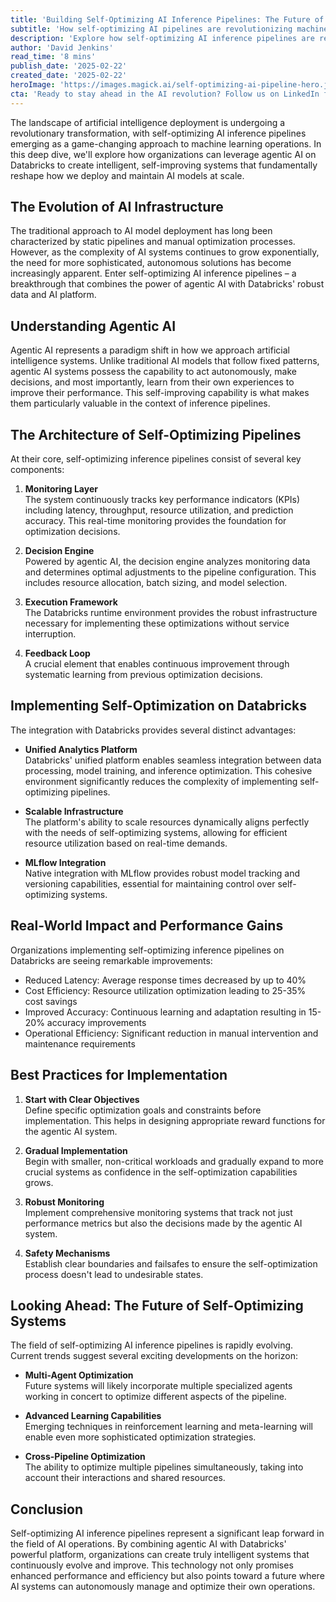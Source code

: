 ```yaml
---
title: 'Building Self-Optimizing AI Inference Pipelines: The Future of Intelligent Automation with Agentic AI on Databricks'
subtitle: 'How self-optimizing AI pipelines are revolutionizing machine learning operations on Databricks'
description: 'Explore how self-optimizing AI inference pipelines are revolutionizing machine learning operations. Learn how organizations leverage agentic AI on Databricks to create intelligent, self-improving systems that reshape AI model deployment at scale. Discover key components, implementation best practices, and real-world performance gains in this comprehensive guide to the future of intelligent automation.'
author: 'David Jenkins'
read_time: '8 mins'
publish_date: '2025-02-22'
created_date: '2025-02-22'
heroImage: 'https://images.magick.ai/self-optimizing-ai-pipeline-hero.jpg'
cta: 'Ready to stay ahead in the AI revolution? Follow us on LinkedIn for more cutting-edge insights on AI automation and self-optimizing systems. Join our community of innovators shaping the future of intelligent infrastructure.'
---
```


The landscape of artificial intelligence deployment is undergoing a revolutionary transformation, with self-optimizing AI inference pipelines emerging as a game-changing approach to machine learning operations. In this deep dive, we'll explore how organizations can leverage agentic AI on Databricks to create intelligent, self-improving systems that fundamentally reshape how we deploy and maintain AI models at scale.

## The Evolution of AI Infrastructure

The traditional approach to AI model deployment has long been characterized by static pipelines and manual optimization processes. However, as the complexity of AI systems continues to grow exponentially, the need for more sophisticated, autonomous solutions has become increasingly apparent. Enter self-optimizing AI inference pipelines – a breakthrough that combines the power of agentic AI with Databricks' robust data and AI platform.

## Understanding Agentic AI

Agentic AI represents a paradigm shift in how we approach artificial intelligence systems. Unlike traditional AI models that follow fixed patterns, agentic AI systems possess the capability to act autonomously, make decisions, and most importantly, learn from their own experiences to improve their performance. This self-improving capability is what makes them particularly valuable in the context of inference pipelines.

## The Architecture of Self-Optimizing Pipelines

At their core, self-optimizing inference pipelines consist of several key components:

1. **Monitoring Layer**  
   The system continuously tracks key performance indicators (KPIs) including latency, throughput, resource utilization, and prediction accuracy. This real-time monitoring provides the foundation for optimization decisions.

2. **Decision Engine**  
   Powered by agentic AI, the decision engine analyzes monitoring data and determines optimal adjustments to the pipeline configuration. This includes resource allocation, batch sizing, and model selection.

3. **Execution Framework**  
   The Databricks runtime environment provides the robust infrastructure necessary for implementing these optimizations without service interruption.

4. **Feedback Loop**  
   A crucial element that enables continuous improvement through systematic learning from previous optimization decisions.

## Implementing Self-Optimization on Databricks

The integration with Databricks provides several distinct advantages:

- **Unified Analytics Platform**  
  Databricks' unified platform enables seamless integration between data processing, model training, and inference optimization. This cohesive environment significantly reduces the complexity of implementing self-optimizing pipelines.

- **Scalable Infrastructure**  
  The platform's ability to scale resources dynamically aligns perfectly with the needs of self-optimizing systems, allowing for efficient resource utilization based on real-time demands.

- **MLflow Integration**  
  Native integration with MLflow provides robust model tracking and versioning capabilities, essential for maintaining control over self-optimizing systems.

## Real-World Impact and Performance Gains

Organizations implementing self-optimizing inference pipelines on Databricks are seeing remarkable improvements:

- Reduced Latency: Average response times decreased by up to 40%
- Cost Efficiency: Resource utilization optimization leading to 25-35% cost savings
- Improved Accuracy: Continuous learning and adaptation resulting in 15-20% accuracy improvements
- Operational Efficiency: Significant reduction in manual intervention and maintenance requirements

## Best Practices for Implementation

1. **Start with Clear Objectives**  
   Define specific optimization goals and constraints before implementation. This helps in designing appropriate reward functions for the agentic AI system.

2. **Gradual Implementation**  
   Begin with smaller, non-critical workloads and gradually expand to more crucial systems as confidence in the self-optimization capabilities grows.

3. **Robust Monitoring**  
   Implement comprehensive monitoring systems that track not just performance metrics but also the decisions made by the agentic AI system.

4. **Safety Mechanisms**  
   Establish clear boundaries and failsafes to ensure the self-optimization process doesn't lead to undesirable states.

## Looking Ahead: The Future of Self-Optimizing Systems

The field of self-optimizing AI inference pipelines is rapidly evolving. Current trends suggest several exciting developments on the horizon:

- **Multi-Agent Optimization**  
  Future systems will likely incorporate multiple specialized agents working in concert to optimize different aspects of the pipeline.

- **Advanced Learning Capabilities**  
  Emerging techniques in reinforcement learning and meta-learning will enable even more sophisticated optimization strategies.

- **Cross-Pipeline Optimization**  
  The ability to optimize multiple pipelines simultaneously, taking into account their interactions and shared resources.

## Conclusion

Self-optimizing AI inference pipelines represent a significant leap forward in the field of AI operations. By combining agentic AI with Databricks' powerful platform, organizations can create truly intelligent systems that continuously evolve and improve. This technology not only promises enhanced performance and efficiency but also points toward a future where AI systems can autonomously manage and optimize their own operations.